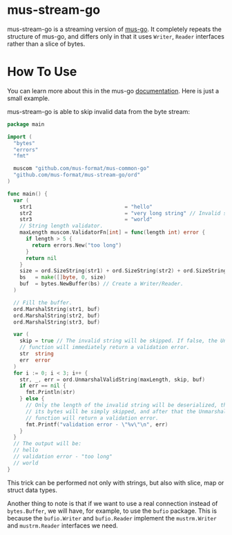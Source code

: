 # mus-stream-go
mus-stream-go is a streaming version of [mus-go](https://github.com/mus-format/mus-go).
It completely repeats the structure of mus-go, and differs only in that it uses 
`Writer`, `Reader` interfaces rather than а slice of bytes.

# How To Use
You can learn more about this in the mus-go [documentation](https://github.com/mus-format/mus-go#how-to-use). 
Here is just a small example.

mus-stream-go is able to skip invalid data from the byte stream:
```go
package main

import (
  "bytes"
  "errors"
  "fmt"

  muscom "github.com/mus-format/mus-common-go"
  "github.com/mus-format/mus-stream-go/ord"
)

func main() {
  var (
    str1                              = "hello"
    str2                              = "very long string" // Invalid string.
    str3                              = "world"
    // String length validator.
    maxLength muscom.ValidatorFn[int] = func(length int) error {
      if length > 5 {
        return errors.New("too long")
      }
      return nil
    }
    size = ord.SizeString(str1) + ord.SizeString(str2) + ord.SizeString(str3)
    bs   = make([]byte, 0, size)
    buf  = bytes.NewBuffer(bs) // Create a Writer/Reader.
  )

  // Fill the buffer.
  ord.MarshalString(str1, buf)
  ord.MarshalString(str2, buf)
  ord.MarshalString(str3, buf)

  var (
    skip = true // The invalid string will be skipped. If false, the Unmarshal 
    // function will immediately return a validation error.
    str  string
    err  error
  )
  for i := 0; i < 3; i++ {
    str, _, err = ord.UnmarshalValidString(maxLength, skip, buf)
    if err == nil {
      fmt.Println(str)
    } else {
      // Only the length of the invalid string will be deserialized, the rest of
      // its bytes will be simply skipped, and after that the Unmarshal
      // function will return a validation error.			
      fmt.Printf("validation error - \"%v\"\n", err)
    }
  }
  // The output will be:
  // hello
  // validation error - "too long"
  // world
}
```
This trick can be performed not only with strings, but also with slice, map or 
struct data types.

Another thing to note is that if we want to use a real connection instead of 
`bytes.Buffer`, we will have, for example, to use the `bufio` package. This is 
because the `bufio.Writer` and `bufio.Reader` implement the `mustrm.Writer` and 
`mustrm.Reader` interfaces we need.




